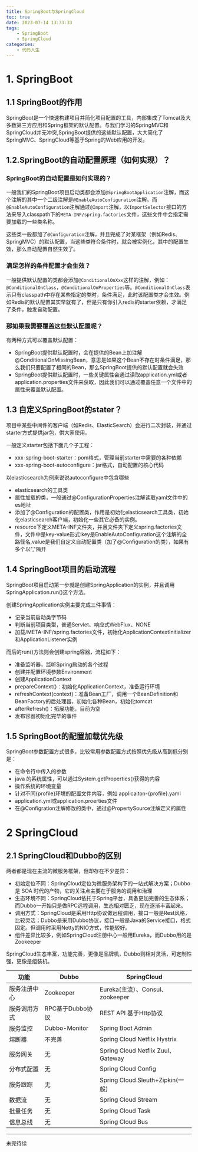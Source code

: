 ```yaml
---
title: SpringBoot与SpringCloud
toc: true
date: 2023-07-14 13:33:33
tags:
	- SpringBoot
	- SpringCloud
categories:
	- 代码人生
---
```



# 1. SpringBoot

## 1.1 SpringBoot的作用

SpringBoot是一个快速构建项目并简化项目配置的工具，内部集成了Tomcat及大多数第三方应用和Spring框架的默认配置。与我们学习的SpringMVC和SpringCloud并无冲突,SpringBoot提供的这些默认配置，大大简化了SpringMVC、SpringCloud等基于Spring的Web应用的开发。

## 1.2.SpringBoot的自动配置原理（如何实现）？

### SpringBoot的自动配置是如何实现的？

一般我们的SpringBoot项目启动类都会添加`@SpringBootApplication`注解，而这个注解的其中一个二级注解是`@EnableAutoConfiguration`注解。而`@EnableAutoConfiguration`注解通过`@Import`注解，以`ImportSelector`接口的方法来导入classpath下的`META-INF/spring.factories`文件，这些文件中会指定需要加载的一些类名称。

这些类一般都加了`@Configuration`注解，并且完成了对某框架（例如Redis、SpringMVC）的默认配置，当这些类符合条件时，就会被实例化，其中的配置生效，那么自动配置自然生效了。

<!-- more -->

### 满足怎样的条件配置才会生效？

一般提供默认配置的类都会添加`@ConditionalOnXxx`这样的注解，例如：`@ConditionalOnClass`，`@ConditionalOnProperties`等。`@ConditionalOnClass`表示只有classpath中存在某些指定的类时，条件满足，此时该配置类才会生效。例如Redis的默认配置其实早就有了，但是只有你引入redis的starter依赖，才满足了条件，触发自动配置。

### 那如果我需要覆盖这些默认配置呢？

有两种方式可以覆盖默认配置：

- SpringBoot提供默认配置时，会在提供的Bean上加注解@ConditionalOnMissingBean，意思是如果这个Bean不存在时条件满足，那么我们只要配置了相同的Bean，那么SpringBoot提供的默认配置就会失效
- SpringBoot提供默认配置时，一些关键属性会通过读取application.yml或者application.properties文件来获取，因此我们可以通过覆盖任意一个文件中的属性来覆盖默认配置。

## 1.3 自定义SpringBoot的stater？

项目中某些中间件的客户端（如Redis、ElasticSearch）会进行二次封装，并通过starter方式提供jar包，供大家使用。

一般定义starter包括下面几个子工程：

- xxx-spring-boot-starter：pom格式，管理当前starter中需要的各种依赖
- xxx-spring-boot-autoconfigure：jar格式，自动配置的核心代码

以elasticsearch为例来说说autoconfigure中包含哪些

- elasticsearch的工具类
- 属性加载的类，一般通过@ConfigurationProperties注解读取yaml文件中的es地址
- 添加了@Configuration的配置类，作用是初始化elasticsearch工具类，初始化elasticsearch客户端，初始化一些其它必备的实例。
- resource下定义META-INF文件夹，并且文件夹下定义spring.factories文件，文件中是key-value形式:key是EnableAutoConfiguration这个注解的全路径名,value是我们自定义自动配置类（加了@Configuration的类），如果有多个以","隔开

## 1.4 SpringBoot项目的启动流程

SpringBoot项目启动第一步就是创建SpringApplication的实例，并且调用SpringApplication.run()这个方法。

创建SpringApplication实例主要完成三件事情：

- 记录当前启动类字节码
- 判断当前项目类型，普通Servlet、响应式WebFlux、NONE
- 加载/META-INF/spring.factories文件，初始化ApplicationContextInitializer和ApplicationListener实例

而后的run()方法则会创建spring容器，流程如下：

- 准备监听器，监听Spring启动的各个过程
- 创建并配置环境参数Environment
- 创建ApplicationContext
- prepareContext()：初始化ApplicationContext，准备运行环境
- refreshContext(context)：准备Bean工厂，调用一个BeanDefinition和BeanFactory的后处理器，初始化各种Bean，初始化tomcat
- afterRefresh()：拓展功能，目前为空
- 发布容器初始化完毕的事件

## 1.5 SpringBoot的配置加载优先级

SpringBoot参数配置方式很多，比较常用参数配置方式按照优先级从高到低分别是：

- 在命令行中传入的参数
- java 的系统属性，可以通过System.getProperties()获得的内容
- 操作系统的环境变量
- 针对不同{profile}环境的配置文件内容，例如 applicaiton-{profile}.yaml
- application.yml或application.proerties文件
- 在@Configration注解修改的类中，通过@PropertySource注解定义的属性

# 2 SpringCloud

## 2.1 SpringCloud和Dubbo的区别

两者都是现在主流的微服务框架，但却存在不少差异：

- 初始定位不同：SpringCloud定位为微服务架构下的一站式解决方案；Dubbo 是 SOA 时代的产物，它的关注点主要在于服务的调用和治理
- 生态环境不同：SpringCloud依托于Spring平台，具备更加完善的生态体系；而Dubbo一开始只是做RPC远程调用，生态相对匮乏，现在逐渐丰富起来。
- 调用方式：SpringCloud是采用Http协议做远程调用，接口一般是Rest风格，比较灵活；Dubbo是采用Dubbo协议，接口一般是Java的Service接口，格式固定。但调用时采用Netty的NIO方式，性能较好。
- 组件差异比较多，例如SpringCloud注册中心一般用Eureka，而Dubbo用的是Zookeeper

SpringCloud生态丰富，功能完善，更像是品牌机，Dubbo则相对灵活，可定制性强，更像是组装机。

| 功能         | Dubbo            | SpringCloud                        |
| ------------ | ---------------- | ---------------------------------- |
| 服务注册中心 | Zookeeper        | Eureka(主流）、Consul、zookeeper   |
| 服务调用方式 | RPC基于Dubbo协议 | REST API 基于Http协议              |
| 服务监控     | Dubbo-Monitor    | Spring Boot Admin                  |
| 熔断器       | 不完善           | Spring Cloud Netflix Hystrix       |
| 服务网关     | 无               | Spring Cloud Netflix Zuul、Gateway |
| 分布式配置   | 无               | Spring Cloud Config                |
| 服务跟踪     | 无               | Spring Cloud Sleuth+Zipkin(一般)   |
| 数据流       | 无               | Spring Cloud Stream                |
| 批量任务     | 无               | Spring Cloud Task                  |
| 信息总线     | 无               | Spring Cloud Bus                   |



----
未完待续